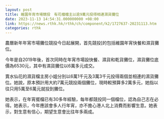 ```yaml
---
layout: post
title: 維園年宵市場競投　有花檔檔主以逾9萬元投得相連濕貨攤位
date: 2023-11-13 14:54:31.000000000 +08:00
link: https://news.rthk.hk/rthk/ch/component/k2/1727637-20231113.htm
categories: rthk
---
```


農曆新年年宵市場攤位競投今日起展開，首先競投[的包括維園年宵快餐和濕貨攤位。

今年是自2019年後，首次同時在年宵市場設快餐、濕貨和乾貨攤位，濕貨攤位底價為6530元，其中有濕貨攤位以6萬多元成交。

賣水仙花的濕貨檔主房小姐分別以6萬1千元及3萬3千元投得兩個並相連的濕貨攤位。她說，原本預計用大約7萬元競投兩個攤位，現時較預算多2萬多元，她指以往只用5萬至6萬元就投到攤位。

她表示，在年宵擺檔已有30多年經驗，每年都競投同一個檔位，認為自己志在必得。她表示，今年應該會多人行年宵，亦不擔心港人北上消費而影響生意。她表示，對生意有信心，期望生意會比往年多兩成。
